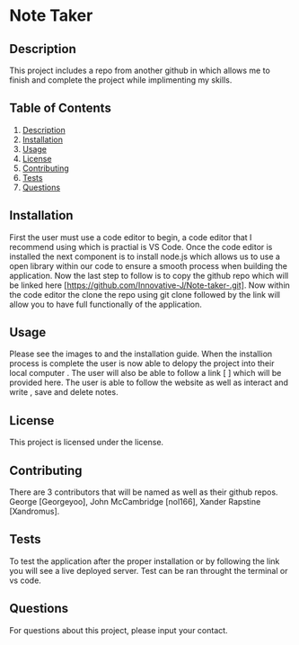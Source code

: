 # Note Taker

## Description

This project includes a repo from another github in which allows me to finish and complete the project while implimenting my skills.

## Table of Contents

1. [Description](#description)
2. [Installation](#installation)
3. [Usage](#usage)
4. [License](#license)
5. [Contributing](#contributing)
6. [Tests](#tests)
7. [Questions](#questions)

## Installation

First the user must use a code editor to begin, a code editor that I recommend using which is practial is VS Code. Once the code editor is installed the next component is to install node.js which allows us to use a open library within our code to ensure a smooth process when building the application. Now the last step to follow is to copy the github repo which will be linked here [https://github.com/Innovative-J/Note-taker-.git]. Now within the code editor the clone the repo using git clone followed by the link will allow you to have full functionally of the application.

## Usage

Please see the images to and the installation guide. When the installion process is complete the user is now able to delopy the project into their local computer . The user will also be able to follow a link [ ] which will be provided here. The user is able to follow the website as well as interact and write , save and delete notes.

## License

This project is licensed under the license.

## Contributing

There are 3 contributors that will be named as well as their github repos. George [Georgeyoo], John McCambridge [nol166], Xander Rapstine [Xandromus].

## Tests

To test the application after the proper installation or by following the link you will see a live deployed server. Test can be ran throught the terminal or vs code.

## Questions

For questions about this project, please input your contact.
